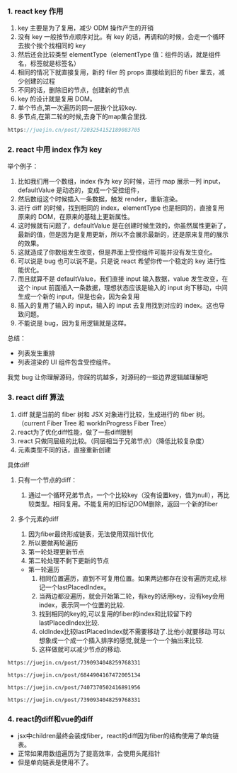 ### 1. react key 作用

1. key 主要是为了复用，减少 ODM 操作产生的开销
2. 没有 key 一般按节点顺序对比。有 key 的话，再调和的时候，会走一个循环去挨个挨个找相同的 key
3. 然后还会比较类型 elementType（elementType 值：组件的话，就是组件名，标签就是标签名）
4. 相同的情况下就直接复用，新的 filer 的 props 直接给到旧的 fiber 里去，减少创建的过程
5. 不同的话，删除旧的节点，创建新的节点
6. key 的设计就是复用 DOM。
7. 单个节点,第一次遍历的同一层挨个比较key.
8. 多节点,在第二轮的时候,去身下的map集合里找.

```js
https://juejin.cn/post/7203254152189083705
```

### 2. react 中用 index 作为 key

举个例子：

1. 比如我们用一个数组，index 作为 key 的时候，进行 map 展示一列 input，defaultValue 是动态的，变成一个受控组件，
2. 然后数组这个时候插入一条数据，触发 render，重新渲染。
3. 进行 diff 的时候，找到相同的 index，elementType 也是相同的，直接复用原来的 DOM，在原来的基础上更新属性。
4. 这时候就有问题了，defaultValue 是在创建时候生效的，你虽然属性更新了，最新的值，但是因为是复用更新，所以不会展示最新的，还是原来复用的展示的效果。
5. 这就造成了你数组发生改变，但是界面上受控组件可能并没有发生变化。
6. 可以说是 bug 也可以说不是。只是说 react 希望你传一个稳定的 key 进行性能优化。
7. 而且就算不是 defaultValue，我们直接 input 输入数据，value 发生改变，在这个 input 前面插入一条数据，理想状态应该是输入的 input 向下移动，中间生成一个新的 input，但是也会，因为会复用
8. 插入的复用了输入的 input，输入的 input 去复用找到对应的 index。这也导致问题。
9. 不能说是 bug，因为复用逻辑就是这样。

总结：

- 列表发生重排
- 列表渲染的 UI 组件包含受控组件。

我觉 bug 让你理解源码，你踩的坑越多，对源码的一些边界逻辑越理解吧

### 3. react diff 算法

1. diff 就是当前的 fiber 树和 JSX 对象进行比较，生成进行的 fiber 树。（current Fiber Tree 和 workInProgress Fiber Tree）
2. react为了优化diff性能，做了一些diff限制
3. react 只做同层级的比较。（同层相当于兄弟节点）（降低比较复杂度）
4. 元素类型不同的话，直接重新创建

具体diff

1. 只有一个节点的diff：
   1. 通过一个循环兄弟节点，一个个比较key（没有设置key，值为null），再比较类型。相同复用。不能复用的旧标记DOM删除，返回一个新的fiber

1. 多个元素的diff

   1. 因为fiber最终形成链表，无法使用双指针优化
   2. 所以要做两轮遍历
   3. 第一轮处理更新节点
   4. 第二轮处理不剩下更新的节点

   + 第一轮遍历
     1. 相同位置遍历，直到不可复用位置。如果两边都存在没有遍历完成,标记一个lastPlacedIndex。
     2. 当两边都没遍历，就会开始第二轮，有key的话用key，没有key会用index，表示同一个位置的比较.
     3. 找到相同的key的,可以复用的fiber的index和比较留下的lastPlacedIndex比较.
     4. oldIndex比较lastPlacedIndex就不需要移动了.比他小就要移动.可以想象成一个成一个插入排序的感觉,就是一个一个抽出来比较.
     5. 这样做就可以减少节点的移动.

```http
https://juejin.cn/post/7390934048259768331

https://juejin.cn/post/6844904167472005134

https://juejin.cn/post/7407370502416891956

https://juejin.cn/post/7390934048259768331
```

### 4. react的diff和vue的diff

+ jsx中children最终会装成fiber，react的diff因为fiber的结构使用了单向链表。
+ 正常如果用数组遍历为了提高效率，会使用头尾指针
+ 但是单向链表是使用不了。
